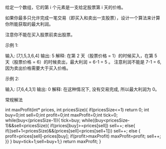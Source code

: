 给定一个数组，它的第 i 个元素是一支给定股票第 i 天的价格。

如果你最多只允许完成一笔交易（即买入和卖出一支股票），设计一个算法来计算你所能获取的最大利润。

注意你不能在买入股票前卖出股票。

示例 1:

输入: [7,1,5,3,6,4]
输出: 5
解释: 在第 2 天（股票价格 = 1）的时候买入，在第 5 天（股票价格 = 6）的时候卖出，最大利润 = 6-1 = 5 。
     注意利润不能是 7-1 = 6, 因为卖出价格需要大于买入价格。

示例 2:

输入: [7,6,4,3,1]
输出: 0
解释: 在这种情况下, 没有交易完成, 所以最大利润为 0。


常规解法

int maxProfit(int* prices, int pricesSize){
    if(pricesSize<=1)
    return 0;
    int buy=0;int sell=0;int profit=0;int maxProfit=0;int tick=0;
    while(buy<(pricesSize-1)){
        tick=buy;
    while((buy<pricesSize-1)&&sell<pricesSize){
        if(prices[buy]>=prices[sell])
            sell++;
        else{
            if((sell+1<pricesSize)&&(prices[sell]<prices[sell+1]))
                sell++;
            else {
                profit=prices[sell]-prices[buy];
                if(profit>maxProfit)
                maxProfit=profit;
                sell++;
                }}
    }
    buy=tick+1;sell=buy+1;}
    return maxProfit;
}
